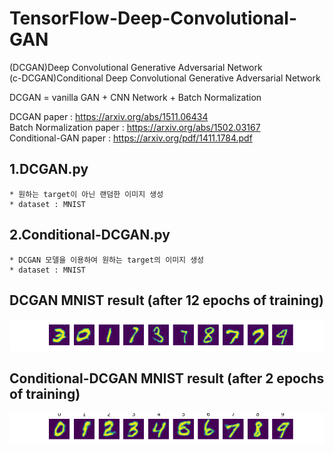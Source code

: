 # TensorFlow-Deep-Convolutional-GAN

(DCGAN)Deep Convolutional Generative Adversarial Network  
(c-DCGAN)Conditional Deep Convolutional Generative Adversarial Network

DCGAN = vanilla GAN + CNN Network + Batch Normalization

DCGAN paper : https://arxiv.org/abs/1511.06434  
Batch Normalization paper : https://arxiv.org/abs/1502.03167  
Conditional-GAN paper : https://arxiv.org/pdf/1411.1784.pdf

## 1.DCGAN.py
    * 원하는 target이 아닌 랜덤한 이미지 생성
    * dataset : MNIST
      
## 2.Conditional-DCGAN.py
    * DCGAN 모델을 이용하여 원하는 target의 이미지 생성
    * dataset : MNIST
        

## DCGAN MNIST result (after 12 epochs of training)
![DCGAN.py](./generate/12.png)

## Conditional-DCGAN MNIST result (after 2 epochs of training)
![Conditional-DCGAN.py](./Conditional-generate/2.png)
